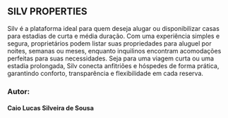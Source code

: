 ## SILV PROPERTIES


Silv é a plataforma ideal para quem deseja alugar ou disponibilizar casas para estadias de curta e média duração. Com uma experiência simples e segura, proprietários podem listar suas propriedades para aluguel por noites, semanas ou meses, enquanto inquilinos encontram acomodações perfeitas para suas necessidades. Seja para uma viagem curta ou uma estadia prolongada, Silv conecta anfitriões e hóspedes de forma prática, garantindo conforto, transparência e flexibilidade em cada reserva.


### Autor:

#### Caio Lucas Silveira de Sousa
